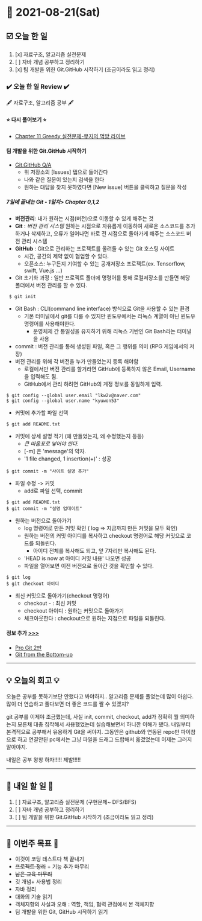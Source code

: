 # 📆 2021-08-21(Sat)
## ☑️ 오늘 한 일
1. [x] 자료구조, 알고리즘 실전문제
2. [ ] 자바 개념 공부하고 정리하기  
3. [x] 팀 개발을 위한 Git.GitHub 시작하기 (조금이라도 읽고 정리)

### ✔️ 오늘 한 일 Review ✔️
🖋️ 자료구조, 알고리즘 공부 🖋️
#### ⭐ 다시 풀어보기 ⭐
- [Chapter 11 Greedy 실전문제-무지의 먹방 라이브](https://github.com/Kyuwon53/Python-algorithm/tree/main/Chapter11-Greedy_problem)

#### 팀 개발을 위한 Git.GitHub 시작하기 
- [Git.GitHub Q/A](https://github.com/Cat-Hanbit/README)
    - 위 저장소의 [Issues] 탭으로 들어간다
    - 나와 같은 질문이 있는지 검색을 한다
    - 원하는 대답을 찾지 못하였다면 [New issue] 버튼을 클릭하고 질문을 작성
##### 7일에 끝내는 Git - 1일차> Chapter 0,1,2 
- **버전관리**: 내가 원하는 시점(버전)으로 이동할 수 있게 해주는 것
- **Git** : *버전 관리 시스템* 원하는 시점으로 자유롭게 이동하여 새로운 소스코드를 추가하거나 삭제하고, 오류가 일어나면 바로 전 시점으로 돌아가게 해주는 소스코드 버전 관리 시스템
- **GitHub** : Git으로 관리하는 프로젝트를 올려둘 수 있는 Git 호스팅 사이트
  - 시간, 공간의 제약 없이 협업할 수 있다.
  - 오픈소스: 누구든지 기여할 수 있는 공개저장소 프로젝트(ex. Tensorflow, swift, Vue.js ...)
- Git 초기화 과정 : 일반 프로젝트 폴더에 명령어를 통해 로컬저장소를 만들면 해당 폴더에서 버전 관리를 할 수 있다.
```    
 $ git init 
```
- Git Bash : CLI(command line interface) 방식으로 Git을 사용할 수 있는 환경
  - 기본 터미널에서 git를 다룰 수 있지만 윈도우에서는 리눅스 계열이 아닌 윈도우 명령어를 사용해야한다.
    - 운영체제 간 통일성을 유지하기 위해 리눅스 기반인 Git Bash라는 터미널을 사용 
- commit : 버전 관리를 통해 생성된 파일, 혹은 그 행위를 의미 (RPG 게임에서의 저장)
- 버전 관리를 위해 각 버전을 누가 만들었는지 등록 해야함
    - 로컬에서만 버전 관리를 할거라면 GitHub에 등록하지 않은 Email, Username을 입력해도 됨.
    - GitHub에서 관리 하려면 GitHub의 계정 정보를 동일하게 입력.
```commandline
$ git config --global user.email "lkw2v@naver.com"
$ git config --global user.name "kyuwon53"
```
- 커밋에 추가할 파일 선택
```commandline
$ git add README.txt
```
- 커밋에 상세 설명 적기  (왜 만들었는지, 왜 수정했는지 등등)
    - *큰 따옴표로 넣어야 한다.*
    - [-m] 은 'message'의 약자. 
    - '1 file changed, 1 insertion(+)' : 성공
```commandline
$ git commit -m "사이트 설명 추가"
```
- 파일 수정 ->  커밋
    - add로 파일 선택, commit
```commandline
$ git add README.txt
$ git commit -m "설명 업데이트"
```
- 원하는 버전으로 돌아가기
  - log 명령어로 만든 커밋 확인 ( log => 지금까지 만든 커밋을 모두 확인)
  - 원하는 버전의 커밋 아이디를 복사하고 checkout 명령어로 해당 커밋으로 코드를 되돌린다.
    - 아이디 전체를 복사해도 되고, 앞 7자리만 복사해도 된다.
  - 'HEAD is now at 아이디 커밋 내용' 나오면 성공
  - 파일을 열어보면 이전 버전으로 돌아간 것을 확인할 수 있다.
```commandline
$ git log
$ git checkout 아이디 
```
- 최신 커밋으로 돌아가기(checkout 명령어) 
  - checkout - : 최신 커밋
  - checkout 아이디 : 원하는 커밋으로 돌아가기 
  - 체크아웃한다 : checkout으로 원하는 지점으로 파일을 되돌린다.
#### 정보 추가 [>>>](https://github.com/Kyuwon53/TIL/edit/main/202108/202108-INFO.md)
- [Pro Git 2판](https://git-scm.com/book/ko/v2)
- [Git from the Bottom-up](https://jwiegley.github.io/git-from-the-bottom-up/)

***

## 💡 오늘의 회고 💡

오늘은 공부를 못하기보단 안했다고 봐야하지.. 알고리즘 문제를 풀었는데 많이 아쉽다. 많이 더 연습하고 풀다보면 더 좋은 코드를 짤 수 있겠지? 
   
git 공부를 이제야 조금했는데, 사실 init, commit, checkout, add가 정확히 뭘 의미하는지 모른채 대충 짐작해서 사용했었는데 실습해보면서 하니깐
이해가 됐다. 내일부터 본격적으로 공부해서 유용하게 Git을 써야지. 그동안은 github와 연동된 repo만 파이참으로 하고 연결안된 pc에서는 그냥 파일을 드래그 드랍해서 옮겼었는데 이제는 그러지 말아야지.    

내일은 공부 왕창 하자!!!!! 제발!!!!!
***

## 🎯 내일 할 일 🎯
1. [ ] 자료구조, 알고리즘 실전문제 (구현문제~ DFS/BFS)
2. [ ] 자바 개념 공부하고 정리하기  
3. [ ] 팀 개발을 위한 Git.GitHub 시작하기 (조금이라도 읽고 정리)

***
## 🏁 이번주 목표 🏁
 - 이것이 코딩 테스트다 책 끝내기
 - ~~프로젝트 정리~~ + 기능 추가 마무리
 - ~~남은 교육 마무리~~
 - 깃 개념+ 사용법 정리
 - 자바 정리
 - 대화의 기술 읽기
 - 객체지향의 사실과 오해 : 역할, 책임, 협력 관점에서 본 객체지향
 - 팀 개발을 위한 Git, GitHub 시작하기 읽기
